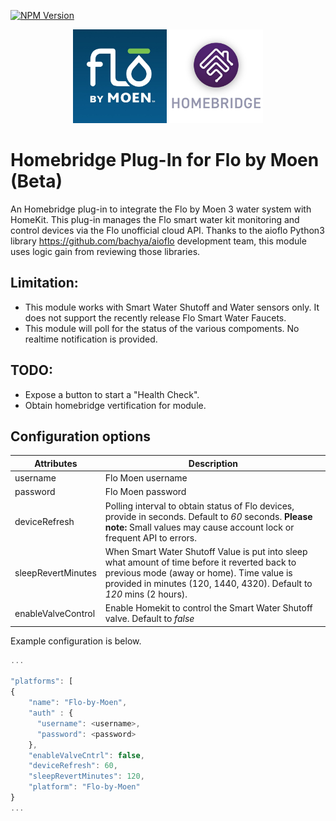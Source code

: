 
[![NPM Version](https://img.shields.io/npm/v/homebridge-flobymoen.svg)](https://www.npmjs.com/package/homebridge-flobymoen)
<p align="center">
<img src="https://github.com/haywirecoder/homebridge-flobymoen/blob/master/images/flo-by-moen-logo.jpg" width="150">
<img src="https://github.com/homebridge/branding/raw/master/logos/homebridge-wordmark-logo-vertical.png" width="150">


</p>


# Homebridge Plug-In for Flo by Moen (Beta)
An Homebridge plug-in to integrate the Flo by Moen 3 water system with HomeKit. This plug-in manages the Flo smart water kit monitoring and control devices via the Flo unofficial cloud API. Thanks to the aioflo Python3 library https://github.com/bachya/aioflo development team, this module uses logic gain from reviewing those libraries. 

## Limitation:
* This module works with Smart Water Shutoff and Water sensors only. It does not support the recently release Flo Smart Water Faucets.
* This module will poll for the status of the various compoments. No realtime notification is provided.
 
## TODO:

* Expose a button to start a "Health Check".
* Obtain homebridge vertification for module. 


## Configuration options

| Attributes        | Description                                                                                                              |
| ----------------- | ------------------------------------------------------------------------------------------------------------------------ |
| username              | Flo Moen username                     |
| password              | Flo Moen password                                                                  |
| deviceRefresh        | Polling interval to obtain status of Flo devices, provide in seconds. Default to <i>60</i> seconds. <b>Please note:</b> Small values may cause account lock or frequent API to errors.                                                                    |
| sleepRevertMinutes          | When Smart Water Shutoff Value is put into sleep what amount of time before it reverted back to previous mode (away or home).  Time value is provided in minutes (120, 1440, 4320). Default to <i>120</i> mins (2 hours).      
| enableValveControl         | Enable Homekit to control the Smart Water Shutoff valve. Default to <i>false</i>   |


Example configuration is below.

```javascript
...

"platforms": [
{
    "name": "Flo-by-Moen",
    "auth" : {
      "username": <username>,
      "password": <password>
    },
    "enableValveCntrl": false,
    "deviceRefresh": 60,
    "sleepRevertMinutes": 120,
    "platform": "Flo-by-Moen"
}
...

```

